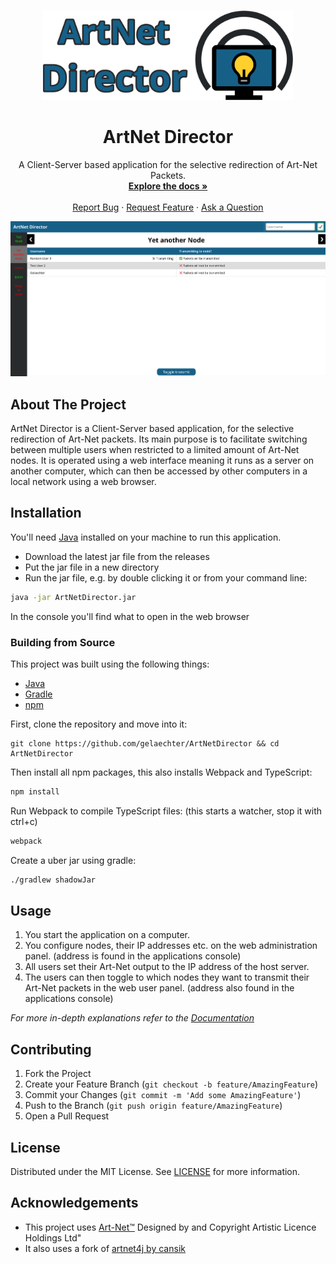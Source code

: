 


<!-- PROJECT LOGO -->
<br />
<p align="center">
  <a href="https://github.com/gelaechter/ArtNetDirector">
    <img src="/src/main/resources/banner.png" alt="Logo" width="400">
  </a>

<h1 align="center">ArtNet Director</h1>

  <p align="center">
    A Client-Server based application for the selective redirection of Art-Net Packets.
    <br />
    <a href="https://github.com/gelaechter/ArtNetDirector/wiki"><strong>Explore the docs »</strong></a>
    <br />
    <br />
    <a href="https://github.com/gelaechter/ArtNetDirector/issues">Report Bug</a>
    ·
    <a href="https://github.com/gelaechter/ArtNetDirector/issues">Request Feature</a>
    ·
    <a href="https://github.com/gelaechter/ArtNetDirector/issues">Ask a Question</a>

  </p>
</p>

![ArtNet Director](./.github/preview.png)

## About The Project
ArtNet Director is a Client-Server based application, for the selective redirection of Art-Net packets.
Its main purpose is to facilitate switching between multiple users when restricted to a limited amount of Art-Net nodes.
It is operated using a web interface meaning it runs as a server on another computer, which can then be accessed by other computers in a local network using a web browser.

## Installation

You'll need [Java](https://java.com/en/download/) installed on your machine to run this application.

* Download the latest jar file from the releases
* Put the jar file in a new directory
* Run the jar file, e.g. by double clicking it or from your command line:
``` sh
java -jar ArtNetDirector.jar
```

In the console you'll find what to open in the web browser

### Building from Source
This project was built using the following things:
* [Java](https://java.com/en/download/)
* [Gradle](https://gradle.org/install/)
* [npm](https://www.npmjs.com/get-npm)


First, clone the repository and move into it:
``` shell
git clone https://github.com/gelaechter/ArtNetDirector && cd ArtNetDirector
```

Then install all npm packages, this also installs Webpack and TypeScript:
```sh
npm install
```

Run Webpack to compile TypeScript files: (this starts a watcher, stop it with ctrl+c)
```sh
webpack
```

Create a uber jar using gradle:
```sh
./gradlew shadowJar
```

## Usage
1. You start the application on a computer.
2. You configure nodes, their IP addresses etc. on the web administration panel. (address is found in the applications console)
3. All users set their Art-Net output to the IP address of the host server.
4. The users can then toggle to which nodes they want to transmit their Art-Net packets in the web user panel. (address also found in the applications console)

_For more in-depth explanations refer to the [Documentation](https://github.com/gelaechter/ArtNetDirector/wiki)_

## Contributing

1. Fork the Project
2. Create your Feature Branch (`git checkout -b feature/AmazingFeature`)
3. Commit your Changes (`git commit -m 'Add some AmazingFeature'`)
4. Push to the Branch (`git push origin feature/AmazingFeature`)
5. Open a Pull Request

## License

Distributed under the MIT License. See [LICENSE](https://github.com/gelaechter/ArtNetDirector/blob/master/LICENSE) for more information.

## Acknowledgements

* This project uses [Art-Net™](https://art-net.org.uk/) Designed by and Copyright Artistic Licence Holdings Ltd"
* It also uses a fork of [artnet4j by cansik](https://github.com/cansik/artnet4j)
